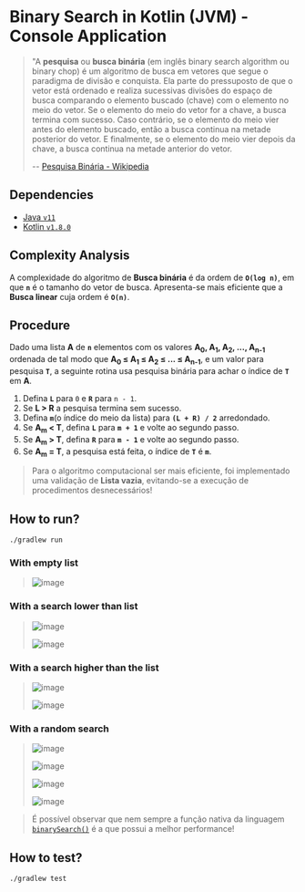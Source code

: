 # Binary Search in Kotlin (JVM) - Console Application

> "A **pesquisa** ou **busca binária** (em inglês binary search algorithm ou binary chop) é um algoritmo de busca em 
> vetores que segue o paradigma de divisão e conquista. Ela parte do pressuposto de que o vetor está ordenado e 
> realiza sucessivas divisões do espaço de busca comparando o elemento buscado (chave) com o elemento no meio do vetor. 
> Se o elemento do meio do vetor for a chave, a busca termina com sucesso. Caso contrário, se o elemento do meio vier 
> antes do elemento buscado, então a busca continua na metade posterior do vetor. E finalmente, se o elemento do meio 
> vier depois da chave, a busca continua na metade anterior do vetor.
>
> -- [Pesquisa Binária - Wikipedia](https://pt.wikipedia.org/wiki/Pesquisa_bin%C3%A1ria)

## Dependencies

- [Java `v11`](https://www.oracle.com/br/java/technologies/javase/jdk11-archive-downloads.html)
- [Kotlin `v1.8.0`](https://kotlinlang.org/docs/whatsnew18.html)

## Complexity Analysis

A complexidade do algoritmo de **Busca binária** é da ordem de **`O(log n)`**, em que **`n`** é o tamanho do 
vetor de busca. Apresenta-se mais eficiente que a **Busca linear** cuja ordem é **`O(n)`**.

## Procedure

Dado uma lista **&Alpha;** de **`n`** elementos com os valores **&Alpha;<sub>0</sub>, &Alpha;<sub>1</sub>, 
&Alpha;<sub>2</sub>, ..., &Alpha;<sub>n-1</sub>** ordenada de tal modo que **&Alpha;<sub>0</sub> &le; 
&Alpha;<sub>1</sub> &le; &Alpha;<sub>2</sub>  &le; ... &le; &Alpha;<sub>n-1</sub>**, e um valor para pesquisa 
**`T`**, a seguinte rotina usa pesquisa binária para achar o índice de **`T`** em **&Alpha;**.

1. Defina **`L`** para `0` e **`R`** para `n - 1`.
2. Se **L &gt; R** a pesquisa termina sem sucesso.
3. Defina **`m`**(o índice do meio da lista) para **`(L + R) / 2`** arredondado.
4. Se **&Alpha;<sub>m</sub> &lt; T**, defina **`L`** para **`m + 1`** e volte ao segundo passo.
5. Se **&Alpha;<sub>m</sub> &gt; T**, defina **`R`** para **`m - 1`** e volte ao segundo passo.
6. Se **&Alpha;<sub>m</sub> = T**, a pesquisa está feita, o índice de **`T`** é **`m`**.

> Para o algoritmo computacional ser mais eficiente, foi implementado uma validação de **Lista vazia**, evitando-se a 
> execução de procedimentos desnecessários! 

## How to run?

```shell
./gradlew run
```

### With empty list

> ![image](https://user-images.githubusercontent.com/3258293/213061515-c532564d-5257-46e6-8d88-c69a9e429361.png)

### With a search lower than list

> ![image](https://user-images.githubusercontent.com/3258293/213061971-40974ee9-a733-4845-9a13-c76ae908291d.png)
> 
> ![image](https://user-images.githubusercontent.com/3258293/213062199-a90dc280-30ed-42ef-8db7-f8f757928a6e.png)

### With a search higher than the list

> ![image](https://user-images.githubusercontent.com/3258293/213062503-2a40e825-da8d-4917-805c-96c592bf6332.png)
> 
> ![image](https://user-images.githubusercontent.com/3258293/213062850-f83b50ff-6230-4cfa-863b-923c0b2a457b.png)

### With a random search

> ![image](https://user-images.githubusercontent.com/3258293/213063171-343a7fae-de54-4c3e-8dca-ad7ff6668814.png)
> 
> ![image](https://user-images.githubusercontent.com/3258293/213064102-8652e085-d5b9-4f39-8fd4-f8a73fc8f5de.png)
> 
> ![image](https://user-images.githubusercontent.com/3258293/213064511-2f9e74aa-461f-4c3b-bf0e-9994de173958.png)
> 
> ![image](https://user-images.githubusercontent.com/3258293/213064941-7490f173-1c26-4d45-8f83-886f8fed81bc.png)

> É possível observar que nem sempre a função nativa da linguagem 
> [`binarySearch()`](https://kotlinlang.org/api/latest/jvm/stdlib/kotlin.collections/binary-search.html) é a que 
> possui a melhor performance!

## How to test?

```shell
./gradlew test
```